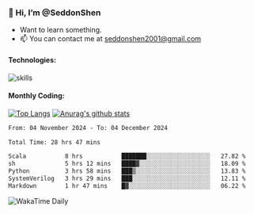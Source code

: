 ### 👋 Hi, I’m @SeddonShen
- Want to learn something.
- 📫 You can contact me at seddonshen2001@gmail.com

#### Technologies:

![skills](https://skillicons.dev/icons?i=scala,js,html,css,bootstrap,jquery,c,cpp,cloudflare,django,docker,flask,git,github,githubactions,linux,latex,mysql,nodejs,ps,php,pr,py,raspberrypi,redis,unreal,v,vscode,vue,bash)

#### Monthly Coding:
[![Top Langs](https://github-readme-stats.vercel.app/api/top-langs?username=seddonshen&show_icons=true&locale=en&layout=compact&hide=html&langs_count=8)](https://github.com/SeddonShen/)
[![Anurag's github stats](https://github-readme-stats.vercel.app/api?username=SeddonShen&count_private=true&show_icons=true)](https://github.com/anuraghazra/github-readme-stats)
<!--START_SECTION:waka-->

```txt
From: 04 November 2024 - To: 04 December 2024

Total Time: 28 hrs 47 mins

Scala           8 hrs           ███████░░░░░░░░░░░░░░░░░░   27.82 %
sh              5 hrs 12 mins   ████▓░░░░░░░░░░░░░░░░░░░░   18.09 %
Python          3 hrs 58 mins   ███▒░░░░░░░░░░░░░░░░░░░░░   13.83 %
SystemVerilog   3 hrs 29 mins   ███░░░░░░░░░░░░░░░░░░░░░░   12.11 %
Markdown        1 hr 47 mins    █▓░░░░░░░░░░░░░░░░░░░░░░░   06.22 %
```

<!--END_SECTION:waka-->

![WakaTime Daily](https://wakatime.com/share/@seddon2001/61a7e342-5f12-4fea-bf92-1fac161e97d6.svg)
<!---
SeddonShen/SeddonShen is a ✨ special ✨ repository because its `README.md` (this file) appears on your GitHub profile.
You can click the Preview link to take a look at your changes.
--->
